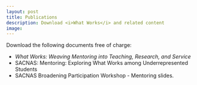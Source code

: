 ```yaml
---
layout: post
title: Publications
description: Download <i>What Works</i> and related content
image: 
---
```

<p>Download the following documents free of charge:
	<ul><li><i>What Works: Weaving Mentoring into Teaching, Research, and Service</i></li>
	<li>SACNAS: Mentoring: Exploring What Works among Underrepresented Students</li>
	<li>SACNAS Broadening Participation Workshop - Mentoring slides.</li>
